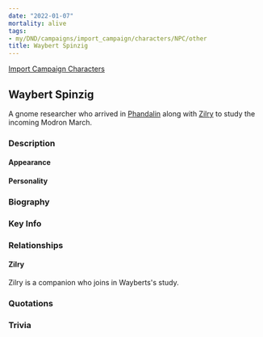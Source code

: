 ```yaml
---
date: "2022-01-07"
mortality: alive
tags:
- my/DND/campaigns/import_campaign/characters/NPC/other
title: Waybert Spinzig
---
```


[Import Campaign Characters](/dnd/characters/)

## Waybert Spinzig

A gnome researcher who arrived in [Phandalin](/dnd/locations/phandalin/) along with [Zilry](/dnd/characters/npcs/zilry/) to study the incoming Modron March.

### Description

#### Appearance

#### Personality

### Biography

### Key Info

### Relationships

#### Zilry

Zilry is a companion who joins in Wayberts's study.

### Quotations

### Trivia
